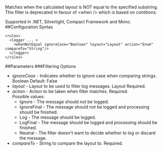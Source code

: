 Matches when the calculated layout is NOT equal to the specified substring. This filter is deprecated in favour of \<when /> which is based on contitions. 

Supported in .NET, Silverlight, Compact Framework and Mono.
##Configuration Syntax
```
<rules>
  <logger ... >
    <whenNotEqual ignoreCase="Boolean" layout="Layout" action="Enum" compareTo="String"/>
  </logger>
</rules>
```
##Parameters
###Filtering Options
* _ignoreCase_ - Indicates whether to ignore case when comparing strings. Boolean Default: False
* _layout_ - Layout to be used to filter log messages. Layout Required.
* _action_ - Action to be taken when filter matches. Required.  
Possible values:
  * Ignore - The message should not be logged.
  * IgnoreFinal - The message should not be logged and processing should be finished.
  * Log - The message should be logged.
  * LogFinal - The message should be logged and processing should be finished.
  * Neutral - The filter doesn't want to decide whether to log or discard the message.
* _compareTo_ - String to compare the layout to. Required.